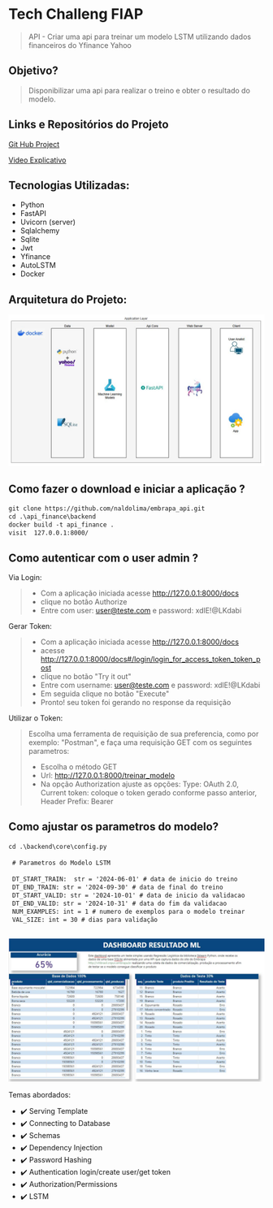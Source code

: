 # Tech Challeng FIAP 
> API - Criar uma api para treinar um modelo LSTM utilizando dados financeiros
> do Yfinance Yahoo


## Objetivo? 
> Disponibilizar uma api para realizar o treino e obter o resultado do modelo.


## Links e Repositórios do Projeto
[Git Hub Project](https://github.com/naldolima/embrapa_api)

[Video Explicativo](https://youtu.be/DVCTuCq1edU)


## Tecnologias Utilizadas:
* Python
* FastAPI
* Uvicorn (server)
* Sqlalchemy
* Sqlite
* Jwt
* Yfinance
* AutoLSTM
* Docker

## Arquitetura do Projeto:
![](backend/images/architecture.JPG)

## Como fazer o download e iniciar a aplicação ?
```
git clone https://github.com/naldolima/embrapa_api.git
cd .\api_finance\backend
docker build -t api_finance .
visit  127.0.0.1:8000/
```
## Como autenticar com o user admin ?

Via Login:
> * Com a aplicação iniciada acesse http://127.0.0.1:8000/docs
> * clique no botão Authorize
> * Entre com user: user@teste.com e password: xdlE!@LKdabi

Gerar Token:
> * Com a aplicação iniciada acesse http://127.0.0.1:8000/docs
> * acesse http://127.0.0.1:8000/docs#/login/login_for_access_token_token_post
> * clique no botão "Try it out"
> * Entre com username: user@teste.com e password: xdlE!@LKdabi
> * Em seguida clique no botão "Execute"
> * Pronto! seu token foi gerando no response da requisição
 
Utilizar o Token:
> Escolha uma ferramenta de requisição de sua preferencia, 
> como por exemplo: "Postman", e faça uma requisição GET com os 
> seguintes parametros:
> * Escolha o método GET
> * Url: http://127.0.0.1:8000/treinar_modelo
> * Na opção Authorization ajuste as opções: 
> Type: OAuth 2.0, Current token: coloque o token gerado conforme 
> passo anterior, Header Prefix: Bearer

## Como ajustar os parametros do modelo?
```
cd .\backend\core\config.py

 # Parametros do Modelo LSTM
 
 DT_START_TRAIN:  str = '2024-06-01' # data de inicio do treino
 DT_END_TRAIN: str = '2024-09-30' # data de final do treino
 DT_START_VALID: str = '2024-10-01' # data de inicio da validacao
 DT_END_VALID: str = '2024-10-31' # data do fim da validacao
 NUM_EXAMPLES: int = 1 # numero de exemplos para o modelo treinar
 VAL_SIZE: int = 30 # dias para validação 


```
![](backend/images/dashboard.JPG)

Temas abordados:
 - ✔️ Serving Template
 - ✔️ Connecting to Database
 - ✔️ Schemas
 - ✔️ Dependency Injection
 - ✔️ Password Hashing
 - ✔️ Authentication login/create user/get token
 - ✔️ Authorization/Permissions
 - ✔️ LSTM